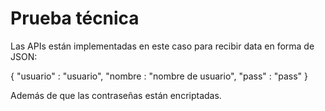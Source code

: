# Prueba técnica

Las APIs están implementadas en este caso para recibir data en forma de JSON:

{
  "usuario" : "usuario",
  "nombre : "nombre de usuario",
  "pass" : "pass"
}

Además de que las contraseñas están encriptadas.
